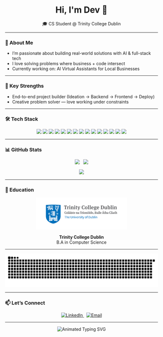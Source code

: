 <h1 align="center">Hi, I'm Dev 👋</h1>

<p align="center">
  🎓 CS Student @ Trinity College Dublin
</p>

---

### 🚀 About Me

- I’m passionate about building real-world solutions with AI & full-stack tech
- I love solving problems where business + code intersect
- Currently working on: AI Virtual Assistants for Local Businesses

---

### 🧠 Key Strengths

- End-to-end project builder (Ideation → Backend → Frontend → Deploy)
- Creative problem solver — love working under constraints

---

### 🛠️ Tech Stack

<p align="center">
  <!-- Programming Languages -->
  <img src="https://img.shields.io/badge/Java-007396?style=for-the-badge&logo=openjdk&logoColor=white" />
  <img src="https://img.shields.io/badge/Python-3776AB?style=for-the-badge&logo=python&logoColor=white" />
  <img src="https://img.shields.io/badge/JavaScript-F7DF1E?style=for-the-badge&logo=javascript&logoColor=black" />
  
  <!-- Frontend -->
  <img src="https://img.shields.io/badge/HTML5-E34F26?style=for-the-badge&logo=html5&logoColor=white" />
  <img src="https://img.shields.io/badge/CSS3-1572B6?style=for-the-badge&logo=css3&logoColor=white" />
  <img src="https://img.shields.io/badge/React-20232A?style=for-the-badge&logo=react&logoColor=61DAFB" />
  <img src="https://img.shields.io/badge/Next.js-000000?style=for-the-badge&logo=nextdotjs&logoColor=white" />
  
  <!-- Backend & Cloud -->
  <img src="https://img.shields.io/badge/Node.js-339933?style=for-the-badge&logo=nodedotjs&logoColor=white" />
  <img src="https://img.shields.io/badge/Express.js-000000?style=for-the-badge&logo=express&logoColor=white" />
  <img src="https://img.shields.io/badge/MongoDB-47A248?style=for-the-badge&logo=mongodb&logoColor=white" />
  <img src="https://img.shields.io/badge/Vercel-000000?style=for-the-badge&logo=vercel&logoColor=white" />
  
  <!-- AI / APIs -->
  <img src="https://img.shields.io/badge/OpenAI-412991?style=for-the-badge&logo=openai&logoColor=white" />
  <img src="https://img.shields.io/badge/Gemini-4285F4?style=for-the-badge&logo=google&logoColor=white" />
  <img src="https://img.shields.io/badge/Google%20Cloud-4285F4?style=for-the-badge&logo=googlecloud&logoColor=white" />
  <img src="https://img.shields.io/badge/Twilio-F22F46?style=for-the-badge&logo=twilio&logoColor=white" />
</p>

---

### 📊 GitHub Stats

<p align="center">
  <img src="https://github-readme-stats.vercel.app/api?username=DevEnjoysMath&show_icons=true&theme=radical&hide_title=true&hide=issues&count_private=true&include_all_commits=true" height="180" />
  &nbsp;
  <img src="https://github-readme-stats.vercel.app/api/top-langs/?username=DevEnjoysMath&layout=compact&theme=radical&langs_count=8" height="180" />
</p>

<p align="center">
  <img src="https://github-readme-streak-stats.herokuapp.com?user=DevEnjoysMath&theme=radical&date_format=M%20j%5B%2C%20Y%5D" />
</p>

---

### 🏫 Education

<p align="center">
  <img src="https://github.com/DevEnjoysMath/DevEnjoysMath/blob/main/tcdlogo.jpg?raw=true" alt="Trinity College Dublin" width="300"/>
</p>

<p align="center"><strong>Trinity College Dublin</strong><br>B.A in Computer Science</p>

---

<p align="center">
  <img src="https://github.com/DevEnjoysMath/DevEnjoysMath/blob/output/github-snake-dark.svg" alt="GitHub Snake Animation" />
</p>

---
### 📫 Let’s Connect

<p align="center">
  <a href="https://www.linkedin.com/in/dev-joshi-083730273" target="_blank">
    <img src="https://img.shields.io/badge/LinkedIn-Dev%20Joshi-blue?style=for-the-badge&logo=linkedin" alt="LinkedIn" />
  </a>
  &nbsp;
  <a href="mailto:devdeepak157@gmail.com" target="_blank">
    <img src="https://img.shields.io/badge/Email-devdeepak157@gmail.com-red?style=for-the-badge&logo=gmail" alt="Email" />
  </a>
</p>

---

<p align="center">
  <img src="https://readme-typing-svg.demolab.com?font=Fira+Code&size=16&pause=1000&color=F75C7E&center=true&vCenter=true&width=700&lines=Code+is+a+tool,+business+is+the+engine,+vision+is+the+fuel" alt="Animated Typing SVG" />
</p>
